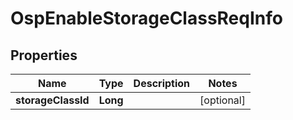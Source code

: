 # OspEnableStorageClassReqInfo

## Properties
Name | Type | Description | Notes
------------ | ------------- | ------------- | -------------
**storageClassId** | **Long** |  |  [optional]
